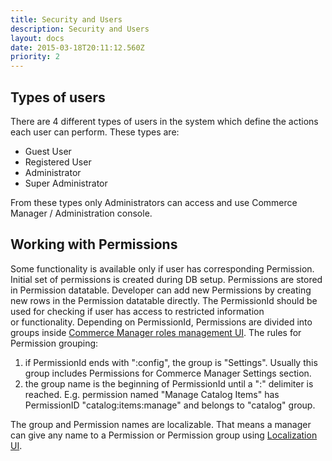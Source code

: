 ```yaml
---
title: Security and Users
description: Security and Users
layout: docs
date: 2015-03-18T20:11:12.560Z
priority: 2
---
```

## Types of users

There are 4 different types of users in the system which define the actions each user can perform. These types are:

* Guest User
* Registered User
* Administrator
* Super Administrator

From these types only Administrators can access and use Commerce Manager / Administration console.

## Working with Permissions

Some functionality is available only if user has corresponding Permission. Initial set of permissions is created during DB setup. Permissions are stored in Permission datatable. Developer can add new Permissions by creating new rows in the Permission datatable directly. The PermissionId should be used for checking if user has access to restricted information or functionality. Depending on PermissionId, Permissions are divided into groups inside [Commerce Manager roles management UI](docs/vc113userguide/users-management-roles-and-role-assignment). The rules for Permission grouping:

1. if PermissionId ends with ":config", the group is "Settings". Usually this group includes Permissions for Commerce Manager Settings section.
2. the group name is the beginning of PermissionId until a ":" delimiter is reached. E.g. permission named "Manage Catalog Items" has PermissionID "catalog:items:manage" and belongs to "catalog" group.

The group and Permission names are localizable. That means a manager can give any name to a Permission or Permission group using [Localization UI](docs/vc113userguide/settings/application-settings).